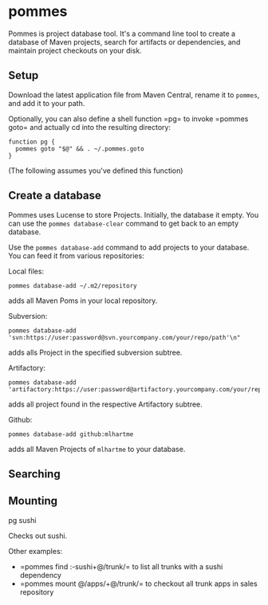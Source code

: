 # pommes

Pommes is project database tool. It's a command line tool to create a database of Maven projects, search for artifacts 
or dependencies, and maintain project checkouts on your disk.

## Setup

Download the latest application file from Maven Central, rename it to `pommes`, and add it to your path.

Optionally, you can also define a shell function =pg= to invoke =pommes goto= and actually cd into the resulting 
directory:

    function pg {
      pommes goto "$@" && . ~/.pommes.goto
    }

(The following assumes you've defined this function)

## Create a database

Pommes uses Lucense to store Projects. Initially, the database it empty. You can use the `pommes database-clear` command
to get back to an empty database.

Use the `pommes database-add` command to add projects to your database. You can feed it from various repositories:

Local files:

    pommes database-add ~/.m2/repository
    
adds all Maven Poms in your local repository.

Subversion:

    pommes database-add 'svn:https://user:password@svn.yourcompany.com/your/repo/path'\n"

adds alls Project in the specified subversion subtree.

Artifactory:

    pommes database-add 'artifactory:https://user:password@artifactory.yourcompany.com/your/repo/path
    
adds all project found in the respective Artifactory subtree.

Github:

    pommes database-add github:mlhartme

adds all Maven Projects of `mlhartme` to your database.

## Searching

## Mounting

<verbatim>
pg sushi
</verbatim>

Checks out sushi.

Other examples:

   * =pommes find :-sushi+@/trunk/= to list all trunks with a sushi dependency
   * =pommes mount @/apps/+@/trunk/= to checkout all trunk apps in sales repository

